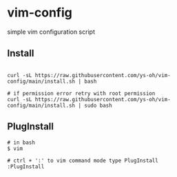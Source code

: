 # vim-config

simple vim configuration script

## Install

```shell

curl -sL https://raw.githubusercontent.com/ys-oh/vim-config/main/install.sh | bash

# if permission error retry with root permission
curl -sL https://raw.githubusercontent.com/ys-oh/vim-config/main/install.sh | sudo bash

```

## PlugInstall

```
# in bash
$ vim

# ctrl + ':' to vim command mode type PlugInstall
:PlugInstall
```
